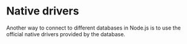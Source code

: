 # Native drivers

Another way to connect to different databases in Node.js is to use the official native drivers provided by the database.